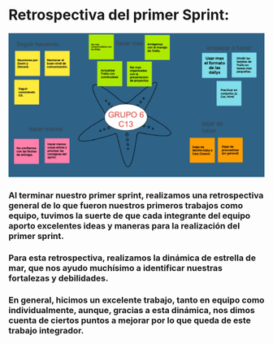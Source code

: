 # Retrospectiva del primer Sprint:
![estrella](./data-del-grupo/retrospectivaSprint1.jpg)
### Al terminar nuestro primer sprint, realizamos una retrospectiva general de lo que fueron nuestros primeros trabajos como equipo, tuvimos la suerte de que cada integrante del equipo aporto excelentes ideas y maneras para la realización del primer sprint.
### Para esta retrospectiva, realizamos la dinámica de estrella de mar, que nos ayudo muchísimo a identificar nuestras fortalezas y debilidades.
### En general, hicimos un excelente trabajo, tanto en equipo como individualmente, aunque, gracias a esta dinámica, nos dimos cuenta de ciertos puntos a mejorar por lo que queda de este trabajo integrador.